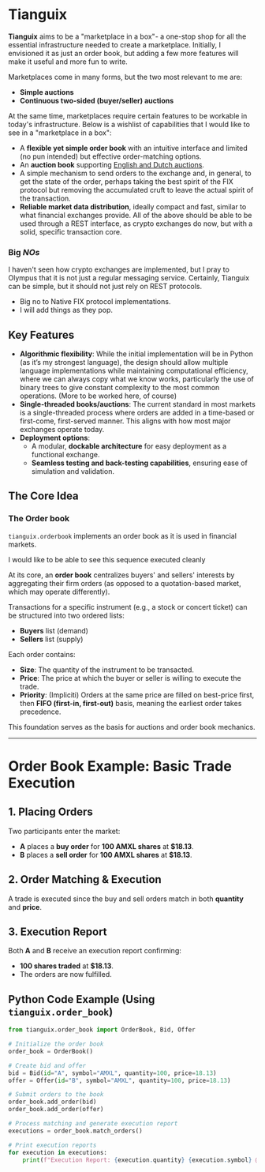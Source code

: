 # Tianguix

**Tianguix** aims to be a "marketplace in a box"- a one-stop shop for all the essential infrastructure needed to create a marketplace. Initially, I envisioned it as just an order book, but adding a few more features will make it useful and more fun to write.  

Marketplaces come in many forms, but the two most relevant to me are:  
- **Simple auctions**  
- **Continuous two-sided (buyer/seller) auctions**  

At the same time, marketplaces require certain features to be workable in today's infrastructure. Below is a wishlist of capabilities that I would like to see in a "marketplace in a box":  
- A **flexible yet simple order book** with an intuitive interface and limited (no pun intended) but effective order-matching options.  
- An **auction book** supporting [English and Dutch auctions](https://en.wikipedia.org/wiki/Auction).
- A simple mechanism to send orders to the exchange and, in general, to get the state of the order, perhaps taking the best spirit of the FIX protocol but removing the accumulated cruft to leave the actual spirit of the transaction.
- **Reliable market data distribution**, ideally compact and fast, similar to what financial exchanges provide.
All of the above should be able to be used through a REST interface, as crypto exchanges do now, but with a solid, specific transaction core.

### Big *NOs*
I haven't seen how crypto exchanges are implemented, but I pray to Olympus that it is not just a regular messaging service. Certainly, Tianguix can be simple, but it should not just rely on REST protocols.
- Big no to Native FIX protocol implementations.
- I will add things as they pop. 

## Key Features  

- **Algorithmic flexibility**: While the initial implementation will be in Python (as it’s my strongest language), the design should allow multiple language implementations while maintaining computational efficiency, where we can always copy what we know works, particularly the use of binary trees to give constant complexity to the most common operations. (More to be worked here, of course)
- **Single-threaded books/auctions**: The current standard in most markets is a single-threaded process where orders are added in a time-based or first-come, first-served manner. This aligns with how most major exchanges operate today. 
- **Deployment options**:  
  - A modular, **dockable architecture** for easy deployment as a functional exchange.  
  - **Seamless testing and back-testing capabilities**, ensuring ease of simulation and validation.  

## The Core Idea  

### The Order book 

`tianguix.orderbook` implements an order book as it is used in financial markets.  

I would like to be able to see this sequence executed cleanly 

At its core, an **order book** centralizes buyers' and sellers' interests by aggregating their firm orders (as opposed to a quotation-based market, which may operate differently).  

Transactions for a specific instrument (e.g., a stock or concert ticket) can be structured into two ordered lists:  
- **Buyers** list (demand)  
- **Sellers** list (supply)  

Each order contains:  
- **Size**: The quantity of the instrument to be transacted.  
- **Price**: The price at which the buyer or seller is willing to execute the trade.  
- **Priority**: (Impliciti) Orders at the same price are filled on best-price first, then  **FIFO (first-in, first-out)** basis, meaning the earliest order takes precedence.  

This foundation serves as the basis for auctions and order book mechanics.

---



# Order Book Example: Basic Trade Execution  

## **1. Placing Orders**  
Two participants enter the market:  

- **A** places a **buy order** for **100 AMXL shares** at **$18.13**.  
- **B** places a **sell order** for **100 AMXL shares** at **$18.13**.  

## **2. Order Matching & Execution**  
A trade is executed since the buy and sell orders match in both **quantity** and **price**.  

## **3. Execution Report**  
Both **A** and **B** receive an execution report confirming:  

- **100 shares traded** at **$18.13**.  
- The orders are now fulfilled.  

## **Python Code Example (Using `tianguix.order_book`)**
```python
from tianguix.order_book import OrderBook, Bid, Offer

# Initialize the order book
order_book = OrderBook()

# Create bid and offer
bid = Bid(id="A", symbol="AMXL", quantity=100, price=18.13)
offer = Offer(id="B", symbol="AMXL", quantity=100, price=18.13)

# Submit orders to the book
order_book.add_order(bid)
order_book.add_order(offer)

# Process matching and generate execution report
executions = order_book.match_orders()

# Print execution reports
for execution in executions:
    print(f"Execution Report: {execution.quantity} {execution.symbol} @ {execution.price} for {execution.buyer} and {execution.seller}")
```
